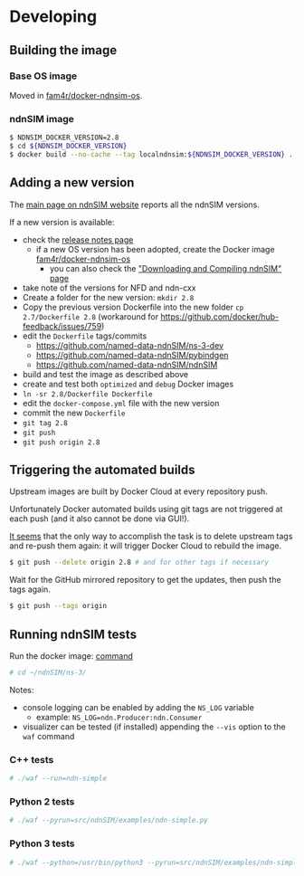 # Developing

## Building the image

### Base OS image

Moved in [fam4r/docker-ndnsim-os](https://github.com/fam4r/docker-ndnsim-os/blob/master/DEVELOPING.md).

### ndnSIM image

```bash
$ NDNSIM_DOCKER_VERSION=2.8
$ cd ${NDNSIM_DOCKER_VERSION}
$ docker build --no-cache --tag localndnsim:${NDNSIM_DOCKER_VERSION} .
```

## Adding a new version

The [main page on ndnSIM website](https://ndnsim.net/current/) reports all the ndnSIM versions.

If a new version is available:
- check the [release notes page](https://ndnsim.net/current/RELEASE_NOTES.html)
  - if a new OS version has been adopted, create the Docker image [fam4r/docker-ndnsim-os](https://github.com/fam4r/docker-ndnsim-os/blob/master/DEVELOPING.md)
    - you can also check the ["Downloading and Compiling ndnSIM" page](https://ndnsim.net/current/getting-started.html)
- take note of the versions for NFD and ndn-cxx
- Create a folder for the new version: `mkdir 2.8`
- Copy the previous version Dockerfile into the new folder `cp 2.7/Dockerfile 2.8` (workaround for https://github.com/docker/hub-feedback/issues/759)
- edit the `Dockerfile` tags/commits
  - https://github.com/named-data-ndnSIM/ns-3-dev
  - https://github.com/named-data-ndnSIM/pybindgen
  - https://github.com/named-data-ndnSIM/ndnSIM
- build and test the image as described above
- create and test both `optimized` and `debug` Docker images
- `ln -sr 2.8/Dockerfile Dockerfile`
- edit the `docker-compose.yml` file with the new version
- commit the new `Dockerfile`
- `git tag 2.8`
- `git push`
- `git push origin 2.8`

## Triggering the automated builds

Upstream images are built by Docker Cloud at every repository push.

Unfortunately Docker automated builds using git tags are not triggered at each push (and it also cannot be done via GUI!).

[It seems](https://github.com/docker/hub-feedback/issues/620) that the only way to accomplish the task is to delete upstream tags and re-push them again: it will trigger Docker Cloud to rebuild the image.

```bash
$ git push --delete origin 2.8 # and for other tags if necessary
```

Wait for the GitHub mirrored repository to get the updates, then push the tags again.

```bash
$ git push --tags origin
```

## Running ndnSIM tests

Run the docker image: [command](./README.md#docker)

```bash
# cd ~/ndnSIM/ns-3/
```

Notes:
- console logging can be enabled by adding the `NS_LOG` variable
  - example: `NS_LOG=ndn.Producer:ndn.Consumer`
- visualizer can be tested (if installed) appending the `--vis` option to the
  `waf` command

### C++ tests

```bash
# ./waf --run=ndn-simple
```

### Python 2 tests
```bash
# ./waf --pyrun=src/ndnSIM/examples/ndn-simple.py
```

### Python 3 tests

```bash
# ./waf --python=/usr/bin/python3 --pyrun=src/ndnSIM/examples/ndn-simple.py
```
